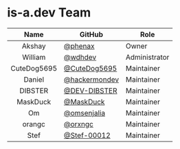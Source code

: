 # is-a.dev Team
| Name | GitHub | Role |
|:-:|-|-|
| Akshay | [@phenax](https://github.com/phenax) | Owner |
| William | [@wdhdev](https://github.com/wdhdev) | Administrator |
| CuteDog5695 | [@CuteDog5695](https://github.com/CuteDog5695) | Maintainer |
| Daniel | [@hackermondev](https://github.com/hackermondev) | Maintainer |
| DIBSTER | [@DEV-DIBSTER](https://github.com/DEV-DIBSTER) | Maintainer |
| MaskDuck | [@MaskDuck](https://github.com/MaskDuck) | Maintainer |
| Om | [@omsenjalia](https://github.com/omsenjalia) | Maintainer |
| orangc | [@orxngc](https://github.com/orxngc) | Maintainer |
| Stef | [@Stef-00012](https://github.com/Stef-00012) | Maintainer |
